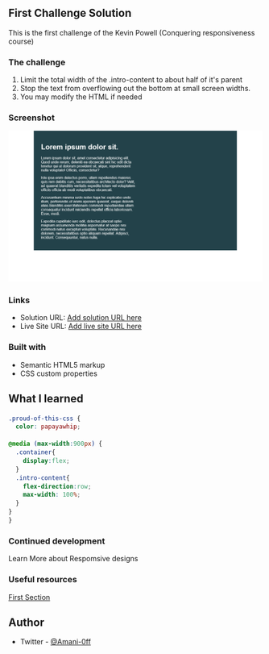 ## First Challenge Solution
This is the first challenge of the Kevin Powell (Conquering responsiveness course)


### The challenge
1) Limit the total width of the .intro-content to about half of it's parent  
2) Stop the text from overflowing out the bottom at small screen widths. 
3) You may modify the HTML if needed
 
### Screenshot

![](Images/before.png)

### Links

- Solution URL: [Add solution URL here](https://your-solution-url.com)
- Live Site URL: [Add live site URL here](https://your-live-site-url.com)


### Built with

- Semantic HTML5 markup
- CSS custom properties

## What I learned


```css
.proud-of-this-css {
  color: papayawhip;
  
@media (max-width:900px) {
  .container{
    display:flex;
  }
  .intro-content{
    flex-direction:row;
    max-width: 100%;
  }
}
}
```

### Continued development

Learn More about Respomsive designs 


### Useful resources

  [First Section](https://courses.kevinpowell.co/view/courses/conquering-responsive-layouts/)


## Author

- Twitter - [@Amani-0ff](https://www.twitter.com/Amani-0ff)
